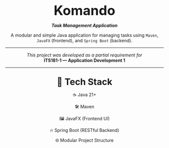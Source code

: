 <div align="center">
<p align="center" style="font-size: 3em; font-weight: bold; margin-bottom: 0;">Komando</p> 
</div>

<p align="center"><b><i>Task Management Application</i></b></p>
<p align="center">
  A modular and simple Java application for managing tasks using <code>Maven</code>, <code>JavaFX</code> (frontend), and <code>Spring Boot</code> (backend).
</p>

---
<p align="center">
  <em>This project was developed as a partial requirement for</em><br>
  <strong>ITS181-1 — Application Development 1</strong>
</p>

---

<div align="center">

[//]: # (<h2>🧰 Tech Stack</h2>)
<p align="center" style="font-size: 2em; font-weight: bold; margin-bottom: 0;">🧰 Tech Stack</p> 
<p>☕ Java 21+</p>
<p>🛠️ Maven</p>
<p>🖼️ JavaFX (Frontend UI)</p>
<p>🔥 Spring Boot (RESTful Backend)</p>
<p>🌐 Modular Project Structure</p>

</div>